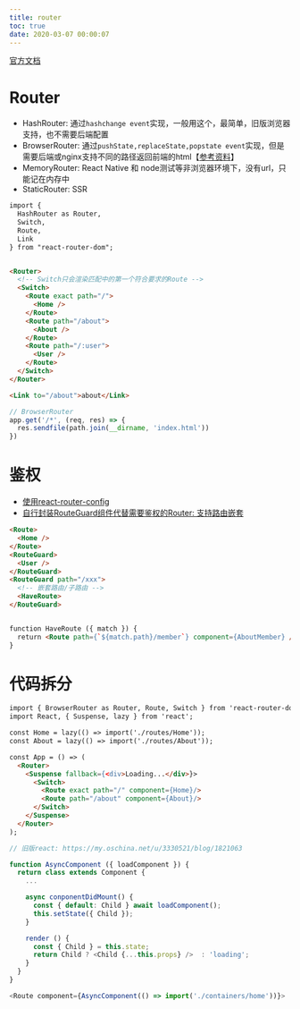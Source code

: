 ```yaml
---
title: router
toc: true
date: 2020-03-07 00:00:07
---
```



[官方文档](https://reacttraining.com/react-router)

# Router
* HashRouter: 通过`hashchange event`实现，一般用这个，最简单，旧版浏览器支持，也不需要后端配置
* BrowserRouter: 通过`pushState,replaceState,popstate event`实现，但是需要后端或nginx支持不同的路径返回前端的html【[参考资料](https://github.com/LoeiFy/Recordum/issues/15)】
* MemoryRouter: React Native 和 node测试等非浏览器环境下，没有url，只能记在内存中
* StaticRouter: SSR

```html
import {
  HashRouter as Router,
  Switch,
  Route,
  Link
} from "react-router-dom";


<Router>
  <!-- Switch只会渲染匹配中的第一个符合要求的Route -->
  <Switch>
    <Route exact path="/">
      <Home />
    </Route>
    <Route path="/about">
      <About />
    </Route>
    <Route path="/:user">
      <User />
    </Route>
  </Switch>
</Router>

<Link to="/about">about</Link>
```

```js
// BrowserRouter
app.get('/*', (req, res) => {
  res.sendfile(path.join(__dirname, 'index.html'))
})
```


# 鉴权
* [使用react-router-config](https://segmentfault.com/a/1190000015282620?utm_source=channel-hottest)
* [自行封装RouteGuard组件代替需要鉴权的Router: 支持路由嵌套](https://www.cnblogs.com/muamaker/p/11531954.html)

```html
<Route>
  <Home />
</Route>
<RouteGuard>
  <User />
</RouteGuard>
<RouteGuard path="/xxx">
  <!-- 嵌套路由/子路由 -->
  <HaveRoute>
</RouteGuard>


function HaveRoute ({ match }) {
  return <Route path={`${match.path}/member`} component={AboutMember} />
}
```


# 代码拆分
```html
import { BrowserRouter as Router, Route, Switch } from 'react-router-dom';
import React, { Suspense, lazy } from 'react';

const Home = lazy(() => import('./routes/Home'));
const About = lazy(() => import('./routes/About'));

const App = () => (
  <Router>
    <Suspense fallback={<div>Loading...</div>}>
      <Switch>
        <Route exact path="/" component={Home}/>
        <Route path="/about" component={About}/>
      </Switch>
    </Suspense>
  </Router>
);
```

```js
// 旧版react: https://my.oschina.net/u/3330521/blog/1821063

function AsyncComponent ({ loadComponent }) {
  return class extends Component {
    ...

    async conponentDidMount() {
      const { default: Child } await loadComponent();
      this.setState({ Child });
    }

    render () {
      const { Child } = this.state;
      return Child ? <Child {...this.props} />  : 'loading';
    }
  }
}

<Route component={AsyncComponent(() => import('./containers/home'))}>
```

